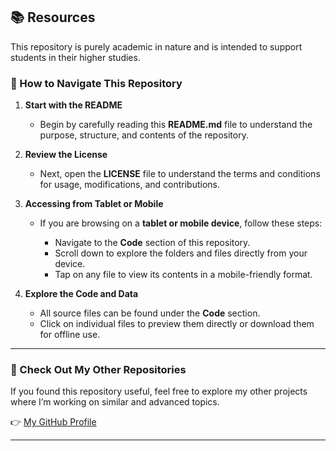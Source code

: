 ## 📚 Resources

This repository is purely academic in nature and is intended to support students in their higher studies.

### 🔑 How to Navigate This Repository

1. **Start with the README**

   * Begin by carefully reading this **README.md** file to understand the purpose, structure, and contents of the repository.

2. **Review the License**

   * Next, open the **LICENSE** file to understand the terms and conditions for usage, modifications, and contributions.

3. **Accessing from Tablet or Mobile**

   * If you are browsing on a **tablet or mobile device**, follow these steps:

     * Navigate to the **Code** section of this repository.
     * Scroll down to explore the folders and files directly from your device.
     * Tap on any file to view its contents in a mobile-friendly format.

4. **Explore the Code and Data**

   * All source files can be found under the **Code** section.
   * Click on individual files to preview them directly or download them for offline use.

---

### 🌟 Check Out My Other Repositories

If you found this repository useful, feel free to explore my other projects where I’m working on similar and advanced topics.

👉 [My GitHub Profile](https://github.com/anshumanpatnaikgit)

---
